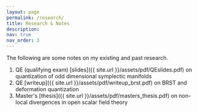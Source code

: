 ```yaml
---
layout: page
permalink: /research/
title: Research & Notes
description:
nav: true
nav_order: 3
---
```


The following are some notes on my existing and past research.

1. QE (qualifying exam) [slides]({{ site.url }}/assets/pdf/QEslides.pdf) on quantization of odd dimensional symplectic manifolds
2. QE [writeup]({{ site.url }}/assets/pdf/writeup_brst.pdf) on BRST and deformation quantization 
3. Master's [thesis]({{ site.url }}/assets/pdf/masters_thesis.pdf) on non-local divergences in open scalar field theory 


<!-- [Review problems]({{ site.url }}/assets/pdf/Reviewprob.pdf) for phy 7C spring 2023 -->